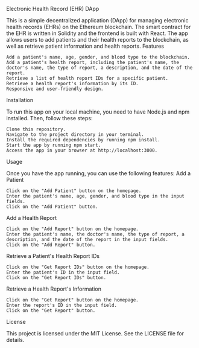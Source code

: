Electronic Health Record (EHR) DApp

This is a simple decentralized application (DApp) for managing electronic health records (EHRs) on the Ethereum blockchain. The smart contract for the EHR is written in Solidity and the frontend is built with React. The app allows users to add patients and their health reports to the blockchain, as well as retrieve patient information and health reports.
Features

    Add a patient's name, age, gender, and blood type to the blockchain.
    Add a patient's health report, including the patient's name, the doctor's name, the type of report, a description, and the date of the report.
    Retrieve a list of health report IDs for a specific patient.
    Retrieve a health report's information by its ID.
    Responsive and user-friendly design.

Installation

To run this app on your local machine, you need to have Node.js and npm installed. Then, follow these steps:

    Clone this repository.
    Navigate to the project directory in your terminal.
    Install the required dependencies by running npm install.
    Start the app by running npm start.
    Access the app in your browser at http://localhost:3000.

Usage

Once you have the app running, you can use the following features:
Add a Patient

    Click on the "Add Patient" button on the homepage.
    Enter the patient's name, age, gender, and blood type in the input fields.
    Click on the "Add Patient" button.

Add a Health Report

    Click on the "Add Report" button on the homepage.
    Enter the patient's name, the doctor's name, the type of report, a description, and the date of the report in the input fields.
    Click on the "Add Report" button.

Retrieve a Patient's Health Report IDs

    Click on the "Get Report IDs" button on the homepage.
    Enter the patient's ID in the input field.
    Click on the "Get Report IDs" button.

Retrieve a Health Report's Information

    Click on the "Get Report" button on the homepage.
    Enter the report's ID in the input field.
    Click on the "Get Report" button.

License

This project is licensed under the MIT License. See the LICENSE file for details.